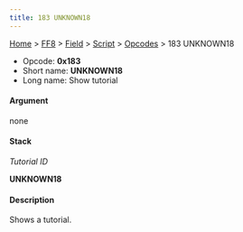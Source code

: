 ```yaml
---
title: 183 UNKNOWN18
---
```


[Home](/Main%20Page.md) > [FF8](/FF8.md) > [Field](/FF8/Field.md) > [Script](/FF8/Field/Script.md) > [Opcodes](/FF8/Field/Script/Opcodes.md) > 183 UNKNOWN18

-   Opcode: **0x183**
-   Short name: **UNKNOWN18**
-   Long name: Show tutorial

#### Argument

none

#### Stack

  
*Tutorial ID*

**UNKNOWN18**

#### Description

Shows a tutorial.
